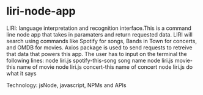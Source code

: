# liri-node-app
LIRI: language interpretation and recognition interface.This is a command line node app that takes in paramaters and return requested data. LIRI will search using commands like Spotify for songs, Bands in Town for concerts, and OMDB for movies. Axios package is used to send requests to retreive that data that powers this app. 
The user has to input on the terminal the following lines:
node liri.js spotify-this-song song name
node liri.js movie-this name of movie
node liri.js concert-this name of concert
node liri.js do what it says

Technology:
jsNode, javascript, NPMs and APIs


